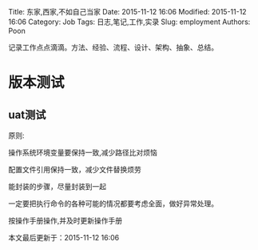 Title: 东家,西家,不如自己当家
Date: 2015-11-12 16:06
Modified: 2015-11-12 16:06
Category: Job
Tags: 日志,笔记,工作,实录
Slug: employment
Authors: Poon

<!-- ^ -->

记录工作点点滴滴。方法、经验、流程、设计、架构、抽象、总结。

<!-- ^ -->
# 版本测试

## uat测试

原则:

操作系统环境变量要保持一致,减少路径比对烦恼

配置文件引用保持一致，减少文件替换烦劳

能封装的步骤，尽量封装到一起

一定要把执行命令的各种可能的情况都要考虑全面，做好异常处理。

按操作手册操作,并及时更新操作手册

本文最后更新于：2015-11-12 16:06 
